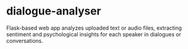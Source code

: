 # dialogue-analyser
Flask-based web app analyzes uploaded text or audio files, extracting sentiment and psychological insights for each speaker in dialogues or conversations.
